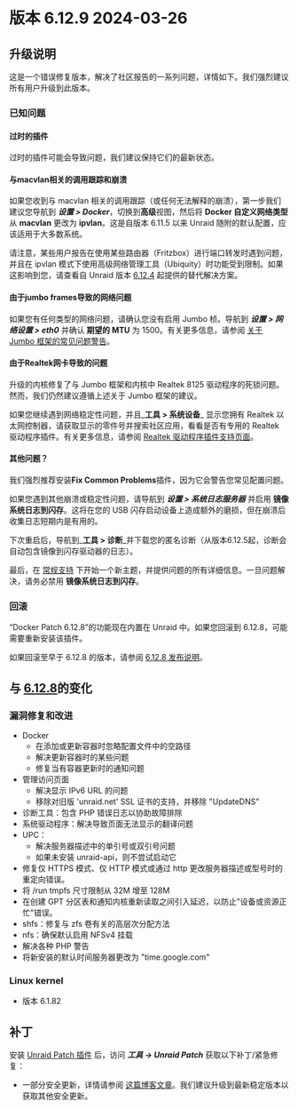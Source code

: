 # 版本 6.12.9 2024-03-26

## 升级说明

这是一个错误修复版本，解决了社区报告的一系列问题，详情如下。我们强烈建议所有用户升级到此版本。

### 已知问题

#### 过时的插件

过时的插件可能会导致问题，我们建议保持它们的最新状态。

#### 与macvlan相关的调用跟踪和崩溃

如果您收到与 macvlan 相关的调用跟踪（或任何无法解释的崩溃），第一步我们建议您导航到 ***设置 > Docker***，切换到**高级**视图，然后将 **Docker 自定义网络类型** 从 **macvlan** 更改为 **ipvlan**。这是自版本 6.11.5 以来 Unraid 随附的默认配置，应该适用于大多数系统。

请注意，某些用户报告在使用某些路由器（Fritzbox）进行端口转发时遇到问题，并且在 ipvlan 模式下使用高级网络管理工具（Ubiquity）时功能受到限制。如果这影响到您，请查看自 Unraid 版本 [6.12.4](6.12.4.md#fix-for-macvlan-call-traces) 起提供的替代解决方案。

#### 由于jumbo frames导致的网络问题

如果您有任何类型的网络问题，请确认您没有启用 Jumbo 桢。导航到 ***设置 > 网络设置 > eth0*** 并确认 **期望的 MTU** 为 1500。有关更多信息，请参阅 [关于 Jumbo 框架的常见问题警告](https://forums.unraid.net/topic/120220-fix-common-problems-more-information/page/2/#comment-1167702)。

#### 由于Realtek网卡导致的问题

升级的内核修复了与 Jumbo 框架和内核中 Realtek 8125 驱动程序的死锁问题。然而，我们仍然建议遵循上述关于 Jumbo 框架的建议。

如果您继续遇到网络稳定性问题，并且\_**工具 > 系统设备**\_ 显示您拥有 Realtek 以太网控制器，请获取显示的零件号并搜索社区应用，看看是否有专用的 Realtek 驱动程序插件。有关更多信息，请参阅 [Realtek 驱动程序插件支持页面](https://forums.unraid.net/topic/141349-plugin-realtek-r8125-r8168-and-r81526-drivers/)。

#### 其他问题？

我们强烈推荐安装**Fix Common Problems**插件，因为它会警告您常见配置问题。

如果您遇到其他崩溃或稳定性问题，请导航到 ***设置 > 系统日志服务器*** 并启用 **镜像系统日志到闪存**。这将在您的 USB 闪存启动设备上造成额外的磨损，但在崩溃后收集日志短期内是有用的。

下次重启后，导航到\_**工具 > 诊断**\_并下载您的匿名诊断（从版本6.12.5起，诊断会自动包含镜像到闪存驱动器的日志）。

最后，在 [常规支持](https://forums.unraid.net/forum/55-general-support/) 下开始一个新主题，并提供问题的所有详细信息。一旦问题解决，请务必禁用 **镜像系统日志到闪存**。

### 回滚

“Docker Patch 6.12.8”的功能现在内置在 Unraid 中。如果您回滚到 6.12.8，可能需要重新安装该插件。

如果回滚至早于 6.12.8 的版本，请参阅 [6.12.8 发布说明](6.12.8.md#rolling-back)。

## 与 [6.12.8](6.12.8.md)的变化

### 漏洞修复和改进

- Docker
  - 在添加或更新容器时忽略配置文件中的空路径
  - 解决更新容器时的某些问题
  - 修复当有容器更新时的通知问题
- 管理访问页面
  - 解决显示 IPv6 URL 的问题
  - 移除对旧版 'unraid.net' SSL 证书的支持，并移除 "UpdateDNS"
- 诊断工具：包含 PHP 错误日志以协助故障排除
- 系统驱动程序：解决导致页面无法显示的翻译问题
- UPC：
  - 解决服务器描述中的单引号或双引号问题
  - 如果未安装 unraid-api，则不尝试启动它
- 修复仅 HTTPS 模式、仅 HTTP 模式或通过 http 更改服务器描述或型号时的重定向错误。
- 将 /run tmpfs 尺寸限制从 32M 增至 128M
- 在创建 GPT 分区表和通知内核重新读取之间引入延迟，以防止"设备或资源正忙"错误。
- shfs：修复与 zfs 卷有关的高层次分配方法
- nfs：确保默认启用 NFSv4 挂载
- 解决各种 PHP 警告
- 将新安装的默认时间服务器更改为 "time.google.com"

### Linux kernel

- 版本 6.1.82

## 补丁

安装 [Unraid Patch 插件](https://forums.unraid.net/topic/185560-unraid-patch-plugin/) 后，访问 ***工具 → Unraid Patch*** 获取以下补丁/紧急修复：

- 一部分安全更新，详情请参阅 [这篇博客文章](https://unraid.net/blog/cvd)。我们建议升级到最新稳定版本以获取其他安全更新。
